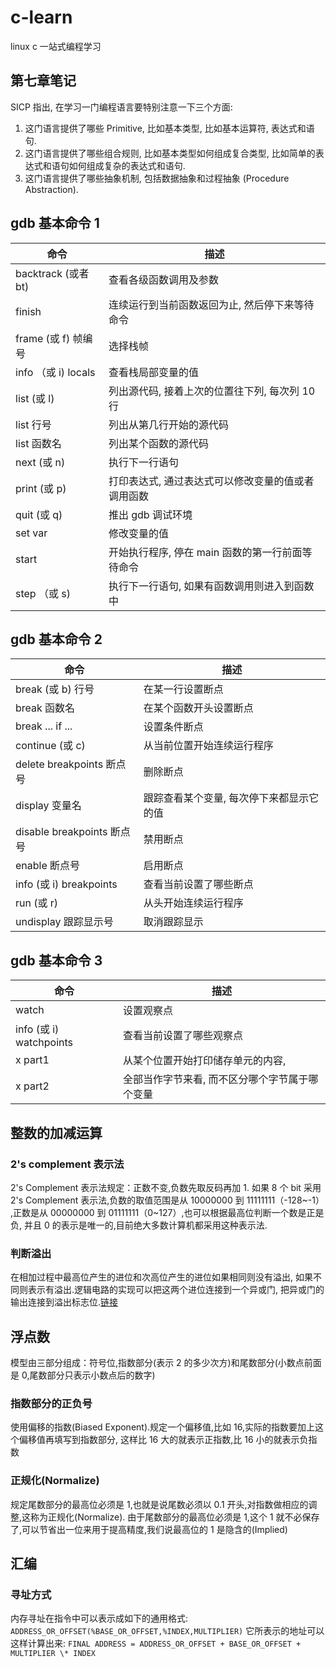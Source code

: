 # c-learn

linux c 一站式编程学习

## 第七章笔记

SICP 指出, 在学习一门编程语言要特别注意一下三个方面:

1. 这门语言提供了哪些 Primitive, 比如基本类型, 比如基本运算符, 表达式和语句.
2. 这门语言提供了哪些组合规则, 比如基本类型如何组成复合类型, 比如简单的表达式和语句如何组成复杂的表达式和语句.
3. 这门语言提供了哪些抽象机制, 包括数据抽象和过程抽象 (Procedure Abstraction).

## gdb 基本命令 1

| 命令                | 描述                                               |
| ------------------- | -------------------------------------------------- |
| backtrack (或者 bt) | 查看各级函数调用及参数                             |
| finish              | 连续运行到当前函数返回为止, 然后停下来等待命令     |
| frame (或 f) 帧编号 | 选择栈帧                                           |
| info （或 i) locals | 查看栈局部变量的值                                 |
| list (或 l)         | 列出源代码, 接着上次的位置往下列, 每次列 10 行     |
| list 行号           | 列出从第几行开始的源代码                           |
| list 函数名         | 列出某个函数的源代码                               |
| next (或 n)         | 执行下一行语句                                     |
| print (或 p)        | 打印表达式, 通过表达式可以修改变量的值或者调用函数 |
| quit (或 q)         | 推出 gdb 调试环境                                  |
| set var             | 修改变量的值                                       |
| start               | 开始执行程序, 停在 main 函数的第一行前面等待命令   |
| step （或 s)        | 执行下一行语句, 如果有函数调用则进入到函数中       |

## gdb 基本命令 2

| 命令                       | 描述                                     |
| -------------------------- | ---------------------------------------- |
| break (或 b) 行号          | 在某一行设置断点                         |
| break 函数名               | 在某个函数开头设置断点                   |
| break ... if ...           | 设置条件断点                             |
| continue (或 c)            | 从当前位置开始连续运行程序               |
| delete breakpoints 断点号  | 删除断点                                 |
| display 变量名             | 跟踪查看某个变量, 每次停下来都显示它的值 |
| disable breakpoints 断点号 | 禁用断点                                 |
| enable 断点号              | 启用断点                                 |
| info (或 i) breakpoints    | 查看当前设置了哪些断点                   |
| run (或 r)                 | 从头开始连续运行程序                     |
| undisplay 跟踪显示号       | 取消跟踪显示                             |

## gdb 基本命令 3

| 命令                    | 描述                                           |
| ----------------------- | ---------------------------------------------- |
| watch                   | 设置观察点                                     |
| info (或 i) watchpoints | 查看当前设置了哪些观察点                       |
| x part1                 | 从某个位置开始打印储存单元的内容,              |
| x part2                 | 全部当作字节来看, 而不区分哪个字节属于哪个变量 |

## 整数的加减运算

### 2's complement 表示法

2's Complement 表示法规定：正数不变,负数先取反码再加 1.
如果 8 个 bit 采用 2's Complement 表示法,负数的取值范围是从 10000000 到 11111111（-128~-1）
,正数是从 00000000 到 01111111（0~127）,也可以根据最高位判断一个数是正是负,
并且 0 的表示是唯一的,目前绝大多数计算机都采用这种表示法.

### 判断溢出

在相加过程中最高位产生的进位和次高位产生的进位如果相同则没有溢出,
如果不同则表示有溢出.逻辑电路的实现可以把这两个进位连接到一个异或门,
把异或门的输出连接到溢出标志位.[链接](https://www.cnblogs.com/Jamesjiang/p/8947252.html)

## 浮点数

模型由三部分组成：符号位,指数部分(表示 2 的多少次方)和尾数部分(小数点前面是 0,尾数部分只表示小数点后的数字)

### 指数部分的正负号

使用偏移的指数(Biased Exponent).规定一个偏移值,比如 16,实际的指数要加上这个偏移值再填写到指数部分,
这样比 16 大的就表示正指数,比 16 小的就表示负指数

### 正规化(Normalize)

规定尾数部分的最高位必须是 1,也就是说尾数必须以 0.1 开头,对指数做相应的调整,这称为正规化(Normalize).
由于尾数部分的最高位必须是 1,这个 1 就不必保存了,可以节省出一位来用于提高精度,我们说最高位的 1 是隐含的(Implied)

## 汇编

### 寻址方式

内存寻址在指令中可以表示成如下的通用格式:
`ADDRESS_OR_OFFSET(%BASE_OR_OFFSET,%INDEX,MULTIPLIER)`
它所表示的地址可以这样计算出来:
`FINAL ADDRESS = ADDRESS_OR_OFFSET + BASE_OR_OFFSET + MULTIPLIER \* INDEX`

